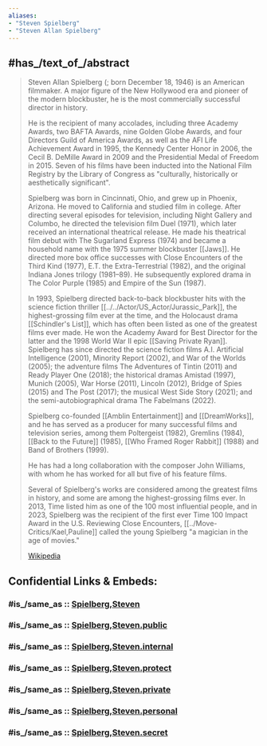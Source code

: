 ```yaml
---
aliases:
- "Steven Spielberg"
- "Steven Allan Spielberg"
---
```


## #has_/text_of_/abstract 

> Steven Allan Spielberg (; born December 18, 1946) is an American filmmaker. 
> A major figure of the New Hollywood era and pioneer of the modern blockbuster, 
> he is the most commercially successful director in history. 
> 
> He is the recipient of many accolades, including three Academy Awards, two BAFTA Awards, 
> nine Golden Globe Awards, and four Directors Guild of America Awards, 
> as well as the AFI Life Achievement Award in 1995, the Kennedy Center Honor in 2006, 
> the Cecil B. DeMille Award in 2009 and the Presidential Medal of Freedom in 2015. 
> Seven of his films have been inducted into the National Film Registry by the Library of Congress 
> as "culturally, historically or aesthetically significant".
>
> Spielberg was born in Cincinnati, Ohio, and grew up in Phoenix, Arizona. 
> He moved to California and studied film in college. 
> After directing several episodes for television, including Night Gallery and Columbo, 
> he directed the television film Duel (1971), which later received an international theatrical release. 
> He made his theatrical film debut with The Sugarland Express (1974) 
> and became a household name with the 1975 summer blockbuster [[Jaws]]. 
> He directed more box office successes with Close Encounters of the Third Kind (1977), E.T. the Extra-Terrestrial (1982), and the original Indiana Jones trilogy (1981–89). He subsequently explored drama in The Color Purple (1985) and Empire of the Sun (1987).
>
> In 1993, Spielberg directed back-to-back blockbuster hits with the science fiction thriller [[../../Actor/US_Actor/Jurassic_Park]], 
> the highest-grossing film ever at the time, and the Holocaust drama [[Schindler's List]], 
> which has often been listed as one of the greatest films ever made. 
> He won the Academy Award for Best Director for the latter 
> and the 1998 World War II epic [[Saving Private Ryan]]. 
> Spielberg has since directed the science fiction films A.I. Artificial Intelligence (2001), 
> Minority Report (2002), and War of the Worlds (2005); 
> the adventure films The Adventures of Tintin (2011) and Ready Player One (2018); 
> the historical dramas Amistad (1997), Munich (2005), War Horse (2011), Lincoln (2012), 
> Bridge of Spies (2015) and The Post (2017); the musical West Side Story (2021); 
> and the semi-autobiographical drama The Fabelmans (2022).
>
> Spielberg co-founded [[Amblin Entertainment]] and [[DreamWorks]], 
> and he has served as a producer for many successful films and television series, 
> among them Poltergeist (1982), Gremlins (1984), [[Back to the Future]] (1985), 
> [[Who Framed Roger Rabbit]] (1988) and Band of Brothers (1999). 
> 
> He has had a long collaboration with the composer John Williams, 
> with whom he has worked for all but five of his feature films. 
> 
> Several of Spielberg's works are considered among the greatest films in history, 
> and some are among the highest-grossing films ever. 
> In 2013, Time listed him as one of the 100 most influential people, 
> and in 2023, Spielberg was the recipient of the first ever Time 100 Impact Award 
> in the U.S. Reviewing Close Encounters, 
> [[../Move-Critics/Kael,Pauline]] called the young Spielberg "a magician in the age of movies." 
>
> [Wikipedia](https://en.wikipedia.org/wiki/Steven%20Spielberg)


## Confidential Links & Embeds: 

### #is_/same_as :: [Spielberg,Steven](/_Standards/Society/Communication/Media/Movie/Movie-Genre/Movie-Director/Spielberg,Steven.md) 

### #is_/same_as :: [Spielberg,Steven.public](/_public/Society/Communication/Media/Movie/Movie-Genre/Movie-Director/Spielberg,Steven.public.md) 

### #is_/same_as :: [Spielberg,Steven.internal](/_internal/Society/Communication/Media/Movie/Movie-Genre/Movie-Director/Spielberg,Steven.internal.md) 

### #is_/same_as :: [Spielberg,Steven.protect](/_protect/Society/Communication/Media/Movie/Movie-Genre/Movie-Director/Spielberg,Steven.protect.md) 

### #is_/same_as :: [Spielberg,Steven.private](/_private/Society/Communication/Media/Movie/Movie-Genre/Movie-Director/Spielberg,Steven.private.md) 

### #is_/same_as :: [Spielberg,Steven.personal](/_personal/Society/Communication/Media/Movie/Movie-Genre/Movie-Director/Spielberg,Steven.personal.md) 

### #is_/same_as :: [Spielberg,Steven.secret](/_secret/Society/Communication/Media/Movie/Movie-Genre/Movie-Director/Spielberg,Steven.secret.md)

